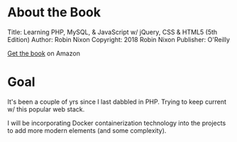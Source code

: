 # About the Book
Title: Learning PHP, MySQL, & JavaScript w/ jQuery, CSS & HTML5 (5th Edition)
Author: Robin Nixon
Copyright: 2018 Robin Nixon
Publisher: O'Reilly

[Get the book](https://www.amazon.com/Learning-PHP-MySQL-JavaScript-Javascript-ebook/dp/B07CZ4W8X2/) on Amazon

# Goal
It's been a couple of yrs since I last dabbled in PHP. Trying to keep current w/ this popular web stack.

I will be incorporating Docker containerization technology into the projects to add more modern elements (and some complexity).
